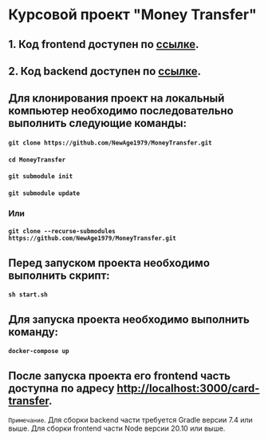 # Курсовой проект "Money Transfer"

## 1. Код frontend доступен по [ссылке](https://github.com/NewAge1979/MoneyTransfer-Frontend/tree/38e3cca6d952e7b5f2e03a0ef2af409b760a99d5).
## 2. Код backend доступен по [ссылке](https://github.com/NewAge1979/MoneyTransfer-Backend/tree/e66650d354ec938893844342dcc2c0edffd31613).

## Для клонирования проект на локальный компьютер необходимо последовательно выполнить следующие команды:
#### `git clone https://github.com/NewAge1979/MoneyTransfer.git`
#### `cd MoneyTransfer`
#### `git submodule init`
#### `git submodule update`
### Или
#### `git clone --recurse-submodules https://github.com/NewAge1979/MoneyTransfer.git`

## Перед запуском проекта необходимо выполнить скрипт:

#### `sh start.sh`

## Для запуска проекта необходимо выполнить команду:
#### `docker-compose up`

## После запуска проекта его frontend часть доступна по адресу [http://localhost:3000/card-transfer](http://localhost:3000/card-transfer).

`Примечание`. Для сборки backend части требуется Gradle версии 7.4 или выше. Для сборки frontend части Node версии 20.10 или выше.